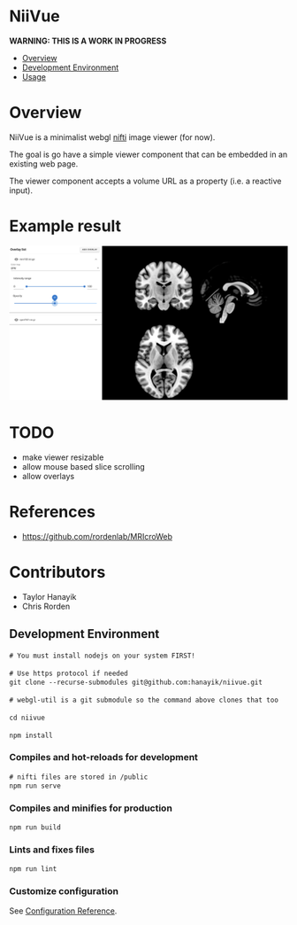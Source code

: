 # NiiVue

**WARNING: THIS IS A WORK IN PROGRESS**

- [Overview]()
- [Development Environment]()
- [Usage]()

# Overview

NiiVue is a minimalist webgl [nifti]() image viewer (for now). 

The goal is go have a simple viewer component that can be embedded in an existing web page.

The viewer component accepts a volume URL as a property (i.e. a reactive input).

# Example result

![example image](example.png)

# TODO

- make viewer resizable
- allow mouse based slice scrolling
- allow overlays

# References

- https://github.com/rordenlab/MRIcroWeb

# Contributors

- Taylor Hanayik
- Chris Rorden

## Development Environment
```
# You must install nodejs on your system FIRST!

# Use https protocol if needed
git clone --recurse-submodules git@github.com:hanayik/niivue.git

# webgl-util is a git submodule so the command above clones that too

cd niivue

npm install
```

### Compiles and hot-reloads for development
```
# nifti files are stored in /public
npm run serve
```

### Compiles and minifies for production
```
npm run build
```

### Lints and fixes files
```
npm run lint
```

### Customize configuration
See [Configuration Reference](https://cli.vuejs.org/config/).
